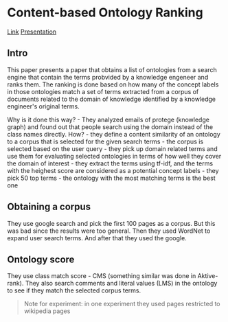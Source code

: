 # Content-based Ontology Ranking 

[Link](https://eprints.soton.ac.uk/262605/)
[Presentation](https://protege.stanford.edu/conference/2006/submissions/slides/11.1_alani-slides.pdf)

## Intro

This paper presents a paper that obtains a list of ontologies from a search engine that contain the terms probvided by a knowledge engeneer and ranks them.
The ranking is done based on how many of the concept labels in those ontologies match a set of terms extracted from a corpus of documents related to the domain of knowledge identified by a knowledge engineer's original terms.

Why is it done this way?
    - They analyzed emails of protege (knowledge graph) and found out that people search using the domain instead of the class names directly.
How?
    - they define a content similarity of an ontology to a corpus that is selected for the given search terms
    - the corpus is selected based on the user query
    - they pick up domain related terms and use them for evaluating selected ontologies in terms of how well they cover the domain of interest
    - they extract the terms using tf-idf, and the terms with the heighest score are considered as a potential concept labels
    - they pick 50 top terms
    - the ontology with the most matching terms is the best one

## Obtaining a corpus

They use google search and pick the first 100 pages as a corpus.
But this was bad since the results were too general.
Then they used WordNet to expand user search terms.
And after that they used the google.

## Ontology score

They use class match score - CMS (something similar was done in Aktive-rank).
They also search comments and literal values (LMS) in the ontology to see if they match the selected corpus terms.

> Note for experiment: in one experiment they used pages restricted to wikipedia pages